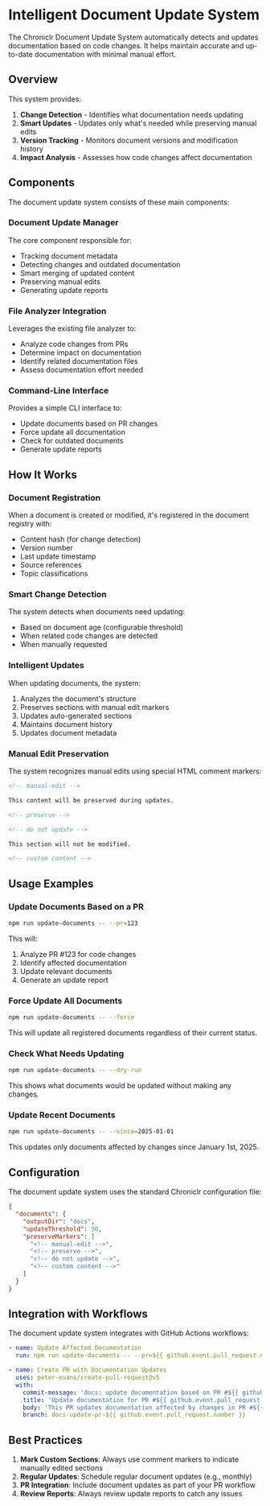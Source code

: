 # Intelligent Document Update System

The Chroniclr Document Update System automatically detects and updates documentation based on code changes. It helps maintain accurate and up-to-date documentation with minimal manual effort.

## Overview

This system provides:

1. **Change Detection** - Identifies what documentation needs updating
2. **Smart Updates** - Updates only what's needed while preserving manual edits
3. **Version Tracking** - Monitors document versions and modification history
4. **Impact Analysis** - Assesses how code changes affect documentation

## Components

The document update system consists of these main components:

### Document Update Manager

The core component responsible for:

- Tracking document metadata
- Detecting changes and outdated documentation
- Smart merging of updated content
- Preserving manual edits
- Generating update reports

### File Analyzer Integration

Leverages the existing file analyzer to:

- Analyze code changes from PRs
- Determine impact on documentation
- Identify related documentation files
- Assess documentation effort needed

### Command-Line Interface

Provides a simple CLI interface to:

- Update documents based on PR changes
- Force update all documentation
- Check for outdated documents
- Generate update reports

## How It Works

### Document Registration

When a document is created or modified, it's registered in the document registry with:

- Content hash (for change detection)
- Version number
- Last update timestamp
- Source references
- Topic classifications

### Smart Change Detection

The system detects when documents need updating:

- Based on document age (configurable threshold)
- When related code changes are detected
- When manually requested

### Intelligent Updates

When updating documents, the system:

1. Analyzes the document's structure
2. Preserves sections with manual edit markers
3. Updates auto-generated sections
4. Maintains document history
5. Updates document metadata

### Manual Edit Preservation

The system recognizes manual edits using special HTML comment markers:

```markdown
<!-- manual-edit -->

This content will be preserved during updates.

<!-- preserve -->

<!-- do not update -->

This section will not be modified.

<!-- custom content -->
```

## Usage Examples

### Update Documents Based on a PR

```bash
npm run update-documents -- --pr=123
```

This will:

1. Analyze PR #123 for code changes
2. Identify affected documentation
3. Update relevant documents
4. Generate an update report

### Force Update All Documents

```bash
npm run update-documents -- --force
```

This will update all registered documents regardless of their current status.

### Check What Needs Updating

```bash
npm run update-documents -- --dry-run
```

This shows what documents would be updated without making any changes.

### Update Recent Documents

```bash
npm run update-documents -- --since=2025-01-01
```

This updates only documents affected by changes since January 1st, 2025.

## Configuration

The document update system uses the standard Chroniclr configuration file:

```json
{
  "documents": {
    "outputDir": "docs",
    "updateThreshold": 30,
    "preserveMarkers": [
      "<!-- manual-edit -->",
      "<!-- preserve -->",
      "<!-- do not update -->",
      "<!-- custom content -->"
    ]
  }
}
```

## Integration with Workflows

The document update system integrates with GitHub Actions workflows:

```yaml
- name: Update Affected Documentation
  run: npm run update-documents -- --pr=${{ github.event.pull_request.number }}

- name: Create PR with Documentation Updates
  uses: peter-evans/create-pull-request@v5
  with:
    commit-message: 'docs: update documentation based on PR #${{ github.event.pull_request.number }}'
    title: 'Update documentation for PR #${{ github.event.pull_request.number }}'
    body: 'This PR updates documentation affected by changes in PR #${{ github.event.pull_request.number }}'
    branch: docs-update-pr-${{ github.event.pull_request.number }}
```

## Best Practices

1. **Mark Custom Sections**: Always use comment markers to indicate manually edited sections
2. **Regular Updates**: Schedule regular document updates (e.g., monthly)
3. **PR Integration**: Include document updates as part of your PR workflow
4. **Review Reports**: Always review update reports to catch any issues
